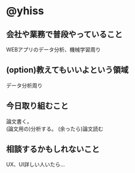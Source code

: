 # @yhiss

## 会社や業務で普段やっていること
WEBアプリのデータ分析、機械学習周り

## (option)教えてもいいよという領域
データ分析周り

## 今日取り組むこと
論文書く。  
(論文用の)分析する。
(余ったら)論文読む

## 相談するかもしれないこと
UX、UI詳しい人いたら...

